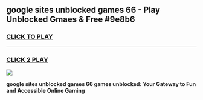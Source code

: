 
## google sites unblocked games 66 - Play Unblocked Gmaes & Free #9e8b6
<h3>
<a href="https://news.freeplayer.one?title=google_sites_unblocked_games_66&ref=24F">CLICK TO PLAY</a></h3>
<hr>

<h3>
<a href="https://news.freeplayer.one?title=google_sites_unblocked_games_66&ref=24F">CLICK 2 PLAY</a>
  
</h3>

<a href="https://news.freeplayer.one?title=google_sites_unblocked_games_66&ref=24F/"><img src="https://clearcache.store/games.png"></a>


**google sites unblocked games 66 games unblocked: Your Gateway to Fun and Accessible Online Gaming**
